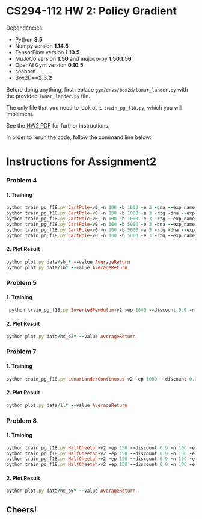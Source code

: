 # CS294-112 HW 2: Policy Gradient

Dependencies:
 * Python **3.5**
 * Numpy version **1.14.5**
 * TensorFlow version **1.10.5**
 * MuJoCo version **1.50** and mujoco-py **1.50.1.56**
 * OpenAI Gym version **0.10.5**
 * seaborn
 * Box2D==**2.3.2**

Before doing anything, first replace `gym/envs/box2d/lunar_lander.py` with the provided `lunar_lander.py` file.

The only file that you need to look at is `train_pg_f18.py`, which you will implement.

See the [HW2 PDF](http://rail.eecs.berkeley.edu/deeprlcourse/static/homeworks/hw2.pdf) for further instructions.

In order to rerun the code, follow the command line below:

# Instructions for Assignment2

### Problem 4
#### 1. Training

```ruby
python train_pg_f18.py CartPole-v0 -n 100 -b 1000 -e 3 -dna --exp_name sb_no_rtg_dnapython train_pg_f18.py CartPole-v0 -n 100 -b 1000 -e 3 -rtg -dna --exp_name sb_rtg_dnapython train_pg_f18.py CartPole-v0 -n 100 -b 1000 -e 3 -rtg --exp_name sb_rtg_napython train_pg_f18.py CartPole-v0 -n 100 -b 5000 -e 3 -dna --exp_name lb_no_rtg_dnapython train_pg_f18.py CartPole-v0 -n 100 -b 5000 -e 3 -rtg -dna --exp_name lb_rtg_dnapython train_pg_f18.py CartPole-v0 -n 100 -b 5000 -e 3 -rtg --exp_name lb_rtg_na
```
#### 2. Plot Result

```ruby
python plot.py data/sb_* --value AverageReturnpython plot.py data/lb* --value AverageReturn
```

### Problem 5
#### 1. Training

```ruby
 python train_pg_f18.py InvertedPendulum-v2 -ep 1000 --discount 0.9 -n 100 -e 3 -l 2 -s 64 -b 2000 -lr 3e-2 -rtg --exp_name hc_b2000_r3e-2
```
#### 2. Plot Result

```ruby
python plot.py data/hc_b2* --value AverageReturn
```

### Problem 7
#### 1. Training

```ruby
python train_pg_f18.py LunarLanderContinuous-v2 -ep 1000 --discount 0.99 -n 100 -e 3 -l 2 -s 64 -b 40000 -lr 0.005 -rtg --nn_baseline --exp_name ll_b40000_r0.005
```
#### 2. Plot Result

```ruby
python plot.py data/ll* --value AverageReturn
```

### Problem 8
#### 1. Training

```ruby
python train_pg_f18.py HalfCheetah-v2 -ep 150 --discount 0.9 -n 100 -e 3 -l 2 -s 32 -b 50000 -lr 0.02 --exp_name hc_b50000_r0.02python train_pg_f18.py HalfCheetah-v2 -ep 150 --discount 0.9 -n 100 -e 3 -l 2 -s 32 -b 50000 -lr 0.02 -rtg --exp_name hc_b50000_r0.02_rtgpython train_pg_f18.py HalfCheetah-v2 -ep 150 --discount 0.9 -n 100 -e 3 -l 2 -s 32 -b 50000 -lr 0.02 --nn_baseline --exp_name hc_b50000_r0.02_nn_baselinepython train_pg_f18.py HalfCheetah-v2 -ep 150 --discount 0.9 -n 100 -e 3 -l 2 -s 32 -b 50000 -lr 0.02 -rtg --nn_baseline --exp_name hc_b50000_r0.02_rtg_nn_baseline
```
#### 2. Plot Result

```ruby
python plot.py data/hc_b5* --value AverageReturn
```

## Cheers!